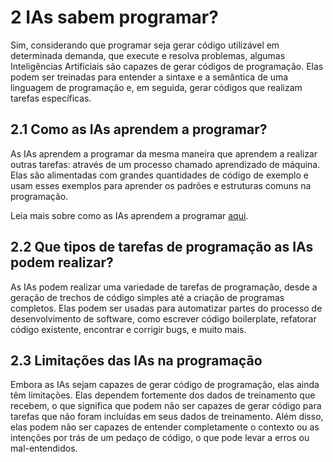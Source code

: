 # 2 IAs sabem programar?

Sim, considerando que programar seja gerar código utilizável em determinada demanda, que execute e resolva problemas, algumas Inteligências Artificiais são capazes de gerar códigos de programação. Elas podem ser treinadas para entender a sintaxe e a semântica de uma linguagem de programação e, em seguida, gerar códigos que realizam tarefas específicas.

## 2.1 Como as IAs aprendem a programar?

As IAs aprendem a programar da mesma maneira que aprendem a realizar outras tarefas: através de um processo chamado aprendizado de máquina. Elas são alimentadas com grandes quantidades de código de exemplo e usam esses exemplos para aprender os padrões e estruturas comuns na programação.

Leia mais sobre como as IAs aprendem a programar [aqui](../capitulo_2/como_ias_aprendem_programar.md).

## 2.2 Que tipos de tarefas de programação as IAs podem realizar?

As IAs podem realizar uma variedade de tarefas de programação, desde a geração de trechos de código simples até a criação de programas completos. Elas podem ser usadas para automatizar partes do processo de desenvolvimento de software, como escrever código boilerplate, refatorar código existente, encontrar e corrigir bugs, e muito mais.

## 2.3 Limitações das IAs na programação

Embora as IAs sejam capazes de gerar código de programação, elas ainda têm limitações. Elas dependem fortemente dos dados de treinamento que recebem, o que significa que podem não ser capazes de gerar código para tarefas que não foram incluídas em seus dados de treinamento. Além disso, elas podem não ser capazes de entender completamente o contexto ou as intenções por trás de um pedaço de código, o que pode levar a erros ou mal-entendidos.
